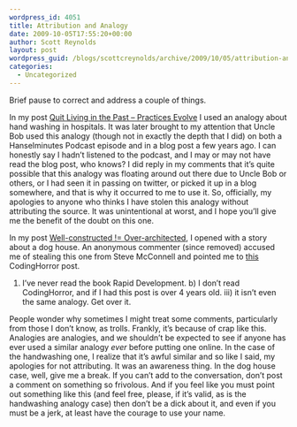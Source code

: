 ```yaml
---
wordpress_id: 4051
title: Attribution and Analogy
date: 2009-10-05T17:55:20+00:00
author: Scott Reynolds
layout: post
wordpress_guid: /blogs/scottcreynolds/archive/2009/10/05/attribution-and-analogy.aspx
categories:
  - Uncategorized
---
```

Brief pause to correct and address a couple of things.

In my post [Quit Living in the Past &#8211; Practices Evolve](http://www.lostechies.com/blogs/scottcreynolds/archive/2009/10/02/quit-living-in-the-past-practices-evolve.aspx) I used an analogy about hand washing in hospitals. It was later brought to my attention that Uncle Bob used this analogy (though not in exactly the depth that I did) on both a Hanselminutes Podcast episode and in a blog post a few years ago. I can honestly say I hadn&#8217;t listened to the podcast, and I may or may not have read the blog post, who knows? I did reply in my comments that it&#8217;s quite possible that this analogy was floating around out there due to Uncle Bob or others, or I had seen it in passing on twitter, or picked it up in a blog somewhere, and that is why it occurred to me to use it. So, officially, my apologies to anyone who thinks I have stolen this analogy without attributing the source. It was unintentional at worst, and I hope you&#8217;ll give me the benefit of the doubt on this one.

In my post [Well-constructed != Over-architected](http://www.lostechies.com/blogs/scottcreynolds/archive/2009/10/01/well-constructed-over-architected.aspx), I opened with a story about a dog house. An anonymous commenter (since removed) accused me of stealing this one from Steve McConnell and pointed me to [this](http://www.codinghorror.com/blog/archives/000283.html) CodingHorror post.

1) I&#8217;ve never read the book Rapid Development. b) I don&#8217;t read CodingHorror, and if I had this post is over 4 years old. iii) it isn&#8217;t even the same analogy. Get over it.

People wonder why sometimes I might treat some comments, particularly from those I don&#8217;t know, as trolls. Frankly, it&#8217;s because of crap like this. Analogies are analogies, and we shouldn&#8217;t be expected to see if anyone has ever used a similar analogy _ever_ before putting one online. In the case of the handwashing one, I realize that it&#8217;s awful similar and so like I said, my apologies for not attributing. It was an awareness thing. In the dog house case, well, give me a break. If you can&#8217;t add to the conversation, don&#8217;t post a comment on something so frivolous. And if you feel like you must point out something like this (and feel free, please, if it&#8217;s valid, as is the handwashing analogy case) then don&#8217;t be a dick about it, and even if you must be a jerk, at least have the courage to use your name.